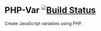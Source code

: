 PHP-Var [![Build
Status](https://travis-ci.org/aniketpant/php-var.svg?branch=master)](https://travis-ci.org/aniketpant/php-var)
=========

Create JavaScript variables using PHP.
